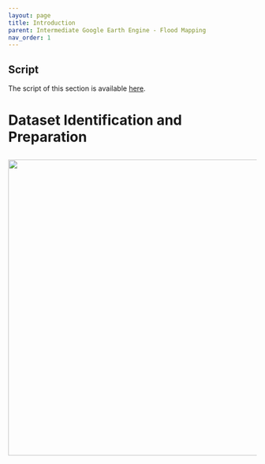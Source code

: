 ```yaml
---
layout: page
title: Introduction
parent: Intermediate Google Earth Engine - Flood Mapping
nav_order: 1
---
```


## Script
The script of this section is available [here]().

# Dataset Identification and Preparation

<p align="center">
<img src="../images/flood/file.jpeg" vspace="10" width="600">
</p>
